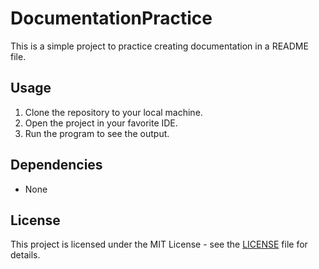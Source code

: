 # DocumentationPractice

This is a simple project to practice creating documentation in a README file.

## Usage

1. Clone the repository to your local machine.
2. Open the project in your favorite IDE.
3. Run the program to see the output.

## Dependencies

- None

## License

This project is licensed under the MIT License - see the [LICENSE](LICENSE) file for details.
